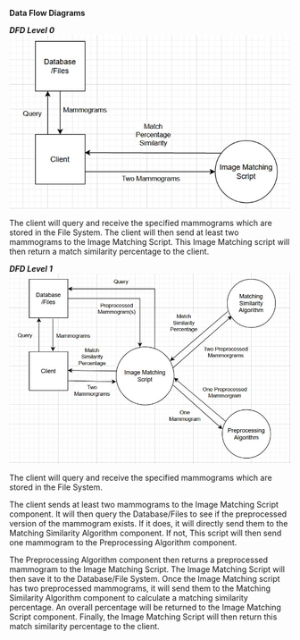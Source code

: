 **Data Flow Diagrams**

***DFD Level 0***
![](https://raw.githubusercontent.com/rogov-dvp/medical-imaging-matching/main/docs/project_requirements/images/dfd_level0.jpg)

The client will query and receive the specified mammograms which are stored in the File System. The client will then send at least two mammograms to the Image Matching Script. This Image Matching script will then return a match similarity percentage to the client. 


***DFD Level 1***
![](https://raw.githubusercontent.com/rogov-dvp/medical-imaging-matching/main/docs/project_requirements/images/dfd_level1.jpg)

The client will query and receive the specified mammograms which are stored in the File System.

The client sends at least two mammograms to the Image Matching Script component. It will then query the Database/Files to see if the preprocessed version of the mammogram exists. If it does, it will directly send them to the Matching Similarity Algorithm component. If not, This script will then send one mammogram to the Preprocessing Algorithm component. 

The Preprocessing Algorithm component then returns a preprocessed mammogram to the Image Matching Script. The Image Matching Script will then save it to the Database/File System. Once the Image Matching script has two preprocessed mammograms, it will send them to the Matching Similarity Algorithm component to calculate a matching similarity percentage. An overall percentage will be returned to the Image Matching Script component. Finally, the Image Matching Script will then return this match similarity percentage to the client.

